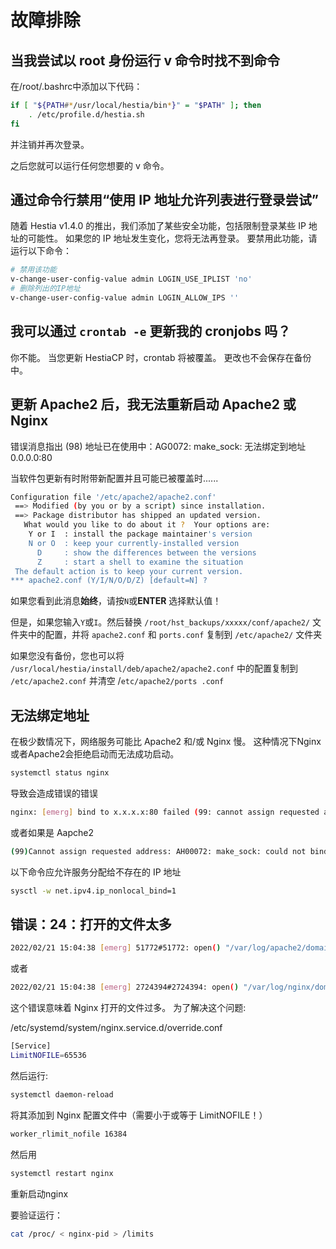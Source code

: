 # 故障排除

## 当我尝试以 root 身份运行 v 命令时找不到命令

在/root/.bashrc中添加以下代码：

```bash
if [ "${PATH#*/usr/local/hestia/bin*}" = "$PATH" ]; then
	. /etc/profile.d/hestia.sh
fi
```

并注销并再次登录。

之后您就可以运行任何您想要的 v 命令。

## 通过命令行禁用“使用 IP 地址允许列表进行登录尝试”

随着 Hestia v1.4.0 的推出，我们添加了某些安全功能，包括限制登录某些 IP 地址的可能性。 如果您的 IP 地址发生变化，您将无法再登录。 要禁用此功能，请运行以下命令：

```bash
# 禁用该功能
v-change-user-config-value admin LOGIN_USE_IPLIST 'no'
# 删除列出的IP地址
v-change-user-config-value admin LOGIN_ALLOW_IPS ''
```

## 我可以通过 `crontab -e` 更新我的 cronjobs 吗？

你不能。 当您更新 HestiaCP 时，crontab 将被覆盖。 更改也不会保存在备份中。

## 更新 Apache2 后，我无法重新启动 Apache2 或 Nginx

错误消息指出 (98) 地址已在使用中：AG0072: make_sock: 无法绑定到地址 0.0.0.0:80

当软件包更新有时附带新配置并且可能已被覆盖时......

```bash
Configuration file '/etc/apache2/apache2.conf'
 ==> Modified (by you or by a script) since installation.
 ==> Package distributor has shipped an updated version.
   What would you like to do about it ?  Your options are:
	Y or I  : install the package maintainer's version
	N or O  : keep your currently-installed version
	  D     : show the differences between the versions
	  Z     : start a shell to examine the situation
 The default action is to keep your current version.
*** apache2.conf (Y/I/N/O/D/Z) [default=N] ?
```

如果您看到此消息**始终**，请按`N`或**ENTER** 选择默认值！

但是，如果您输入` Y `或` I `。然后替换 `/root/hst_backups/xxxxx/conf/apache2/` 文件夹中的配置，并将 `apache2.conf` 和 `ports.conf` 复制到 `/etc/apache2/` 文件夹

如果您没有备份，您也可以将 `/usr/local/hestia/install/deb/apache2/apache2.conf` 中的配置复制到 `/etc/apache2.conf` 并清空 /`etc/apache2/ports .conf`

## 无法绑定地址

在极少数情况下，网络服务可能比 Apache2 和/或 Nginx 慢。 这种情况下Nginx或者Apache2会拒绝启动而无法成功启动。

```bash
systemctl status nginx
```

导致会造成错误的错误

```bash
nginx: [emerg] bind to x.x.x.x:80 failed (99: cannot assign requested address)
```

或者如果是 Aapche2

```bash
(99)Cannot assign requested address: AH00072: make_sock: could not bind to address x.x.x.x:8443
```

以下命令应允许服务分配给不存在的 IP 地址

```bash
sysctl -w net.ipv4.ip_nonlocal_bind=1
```

## 错误：24：打开的文件太多

```bash
2022/02/21 15:04:38 [emerg] 51772#51772: open() "/var/log/apache2/domains/<redactedforprivacy>.error.log" failed (24: Too many open files)
```

或者

```bash
2022/02/21 15:04:38 [emerg] 2724394#2724394: open() "/var/log/nginx/domains/xxx.error.log" failed (24: Too many open files)
```

这个错误意味着 Nginx 打开的文件过多。 为了解决这个问题:

/etc/systemd/system/nginx.service.d/override.conf

```bash
[Service]
LimitNOFILE=65536
```

然后运行:

```bash
systemctl daemon-reload
```

将其添加到 Nginx 配置文件中（需要小于或等于 LimitNOFILE！）

```bash
worker_rlimit_nofile 16384
```

然后用

```bash
systemctl restart nginx
```

重新启动nginx

要验证运行：

```bash
cat /proc/ < nginx-pid > /limits
```
